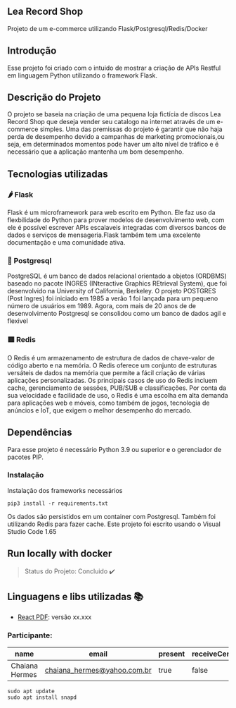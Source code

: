 ## Lea Record Shop

Projeto de um e-commerce utilizando Flask/Postgresql/Redis/Docker

## Introdução
Esse projeto foi criado com o intuido de mostrar a criação de APIs Restful em linguagem Python utilizando o framework Flask.

## Descrição do Projeto
O projeto se baseia na criação de uma pequena loja fictícia de discos Lea Record Shop que deseja vender
seu catalogo na internet através de um e-commerce simples.
Uma das premissas do projeto é garantir que não haja perda de desempenho devido a campanhas de marketing promocionais,ou seja,
em determinados momentos pode haver um alto nível de tráfico e é necessário que a aplicação mantenha um bom desempenho.

## Tecnologias utilizadas

### 🌶️ Flask 
Flask é um microframework para web escrito em Python. Ele faz uso da flexbilidade do Python para prover modelos de desenvolvimento web, com ele é possível escrever APIs escalaveis integradas com diversos bancos de dados e serviços de mensageria.Flask também tem uma excelente documentação e uma comunidade ativa.

### 🐘 Postgresql
PostgreSQL é um banco de dados relacional orientado a objetos (ORDBMS) baseado no pacote
INGRES (INteractive Graphics REtrieval System), que foi desenvolvido na University of California, Berkeley. 
O projeto POSTGRES (Post Ingres) foi iniciado em 1985 a verão 1 foi lançada para um pequeno número de usuários em 1989.
Agora, com mais de 20 anos de de desenvolvimento Postgresql se consolidou como um banco de dados agil e flexivel

### 🟥 Redis
O Redis é um armazenamento de estrutura de dados de chave-valor de código aberto e na memória. O Redis oferece um conjunto de estruturas versáteis de dados na memória que permite a fácil criação de várias aplicações personalizadas. Os principais casos de uso do Redis incluem cache, gerenciamento de sessões, PUB/SUB e classificações.
Por conta da sua velocidade e facilidade de uso, o Redis é uma escolha em alta demanda para aplicações web e móveis, como também de jogos, tecnologia de anúncios e IoT, que exigem o melhor desempenho do mercado. 

## Dependências 
Para esse projeto é necessário Python 3.9 ou superior e o gerenciador de pacotes PIP.

### Instalação
Instalação dos frameworks necessários

    pip3 install -r requirements.txt





Os dados são persistidos em um container com Postgresql. Também foi utilizando Redis para fazer cache.
Este projeto foi escrito usando o Visual Studio Code 1.65

<h2>Run locally with docker</h2>

> Status do Projeto: Concluido :heavy_check_mark:
## Linguagens e libs utilizadas :books:

- [React PDF](https://react-pdf.org/): versão xx.xxx 

### Participante: 
|name|email|present|receiveCertificate|course|
| -------- | -------- | -------- |-------- | -------- |
|Chaiana Hermes|chaiana_hermes@yahoo.com.br|true|false|Bootcamp React|

    sudo apt update
    sudo apt install snapd

